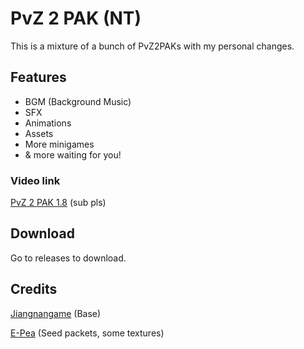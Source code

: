 # PvZ 2 PAK (NT)
This is a mixture of a bunch of PvZ2PAKs with my personal changes.
## Features
* BGM (Background Music)
* SFX
* Animations
* Assets
* More minigames
* & more waiting for you!

### Video link

[PvZ 2 PAK 1.8](https://youtu.be/m42s43pK-wo) (sub pls)

## Download

Go to releases to download.

## Credits
[Jiangnangame](https://github.com/jiangnangame/PVZ2PAK) (Base)

[E-Pea](https://www.youtube.com/channel/UCORlBB70YiaUWkBY_XjBnKQ) (Seed packets, some textures)
